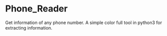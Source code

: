 # Phone_Reader
Get information of any phone number. A simple color full tool in python3 for extracting information.
